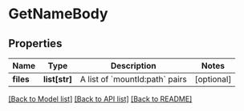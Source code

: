 # GetNameBody

## Properties
Name | Type | Description | Notes
------------ | ------------- | ------------- | -------------
**files** | **list[str]** | A list of &#x60;mountId:path&#x60; pairs | [optional] 

[[Back to Model list]](../README.md#documentation-for-models) [[Back to API list]](../README.md#documentation-for-api-endpoints) [[Back to README]](../README.md)

